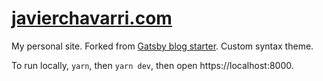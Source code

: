 # [javierchavarri.com](https://javierchavarri.com/)

My personal site. Forked from [Gatsby blog starter](https://github.com/gatsbyjs/gatsby-starter-blog). Custom syntax theme.

To run locally, `yarn`, then `yarn dev`, then open https://localhost:8000.
